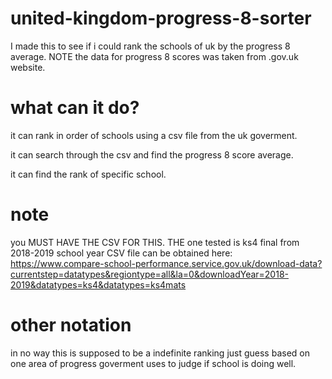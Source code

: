 # united-kingdom-progress-8-sorter
I made this to see if i could rank the schools of uk by the progress 8 average. NOTE the data for progress 8  scores was taken from .gov.uk website.  
# what can it do?
it can rank in order of schools using a csv file from the uk goverment.

it can search through the csv and find the progress 8 score average.

it can find the rank of specific school.

# note
you MUST HAVE THE CSV FOR THIS.
THE one tested is ks4 final from 2018-2019 school year
CSV file can be obtained here:
https://www.compare-school-performance.service.gov.uk/download-data?currentstep=datatypes&regiontype=all&la=0&downloadYear=2018-2019&datatypes=ks4&datatypes=ks4mats

# other notation
in no way this is supposed to be a indefinite ranking just guess based on one area of progress goverment uses to judge if school is doing well.

